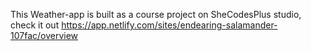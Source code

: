 
This Weather-app is built as a course project on SheCodesPlus studio, check it out https://app.netlify.com/sites/endearing-salamander-107fac/overview
